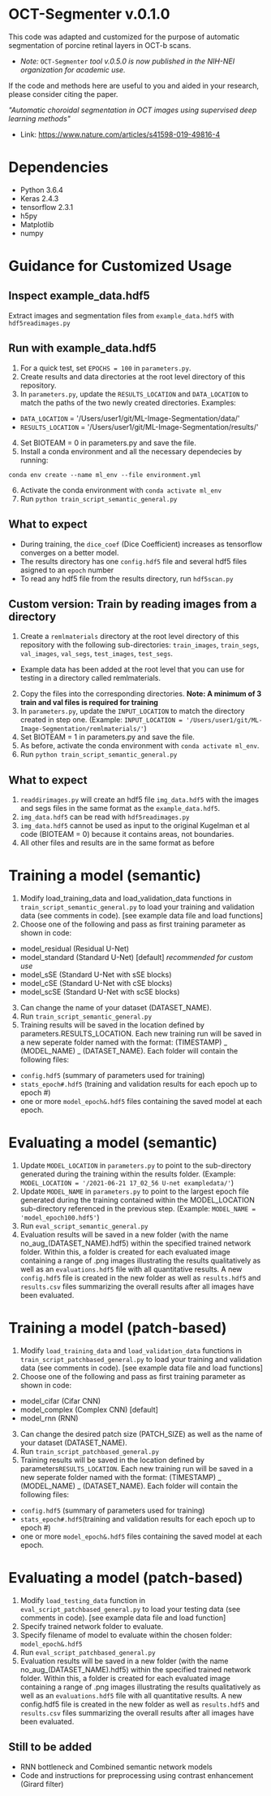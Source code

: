 # OCT-Segmenter v.0.1.0
This code was adapted and customized for the purpose of automatic segmentation of porcine retinal layers in OCT-b scans. 

- *Note:* `OCT-Segmenter` *tool v.0.5.0 is now published in the NIH-NEI organization for academic use.*

If the code and methods here are useful to you and aided in your research, please consider citing the paper.

*"Automatic choroidal segmentation in OCT images using supervised deep learning methods"*

- Link: https://www.nature.com/articles/s41598-019-49816-4

# Dependencies
- Python 3.6.4
- Keras 2.4.3
- tensorflow 2.3.1
- h5py
- Matplotlib
- numpy

# Guidance for Customized Usage
## Inspect example_data.hdf5
Extract images and segmentation files from `example_data.hdf5` with `hdf5readimages.py`

## Run with example_data.hdf5
1. For a quick test, set `EPOCHS = 100` in `parameters.py`.
2. Create results and data directories at the root level directory of this repository.
3. In `parameters.py`, update the `RESULTS_LOCATION` and `DATA_LOCATION` to match the paths of the two newly created directories. Examples:
  - `DATA_LOCATION` = '/Users/user1/git/ML-Image-Segmentation/data/'
  - `RESULTS_LOCATION` = '/Users/user1/git/ML-Image-Segmentation/results/'
4. Set BIOTEAM = 0 in parameters.py and save the file.
5. Install a conda environment and all the necessary dependecies by running:

`conda env create --name ml_env --file environment.yml`

6. Activate the conda environment with `conda activate ml_env`
7. Run `python train_script_semantic_general.py`

## What to expect
- During training, the `dice_coef` (Dice Coefficient) increases as tensorflow converges on a better model.
- The results directory has one `config.hdf5` file and several hdf5 files asigned to an `epoch` number
- To read any hdf5 file from the results directory, run `hdf5scan.py`

## Custom version: Train by reading images from a directory
1. Create a `remlmaterials` directory at the root level directory of this repository with the following sub-directories: `train_images`, `train_segs`, `val_images`, `val_segs`, `test_images`, `test_segs`.
  - Example data has been added at the root level that you can use for testing in a directory called remlmaterials.
2. Copy the files into the corresponding directories. **Note: A minimum of 3 train and val files is required for training**
3. In `parameters.py`, update the `INPUT_LOCATION` to match the directory created in step one. 
(Example: `INPUT_LOCATION = '/Users/user1/git/ML-Image-Segmentation/remlmaterials/'`)
4. Set BIOTEAM = 1 in parameters.py and save the file.
5. As before, activate the conda environment with `conda activate ml_env`.
6. Run `python train_script_semantic_general.py`

## What to expect
1. `readdirimages.py` will create an hdf5 file `img_data.hdf5` with the images and segs files in the same format as the `example_data.hdf5`.
2. `img_data.hdf5` can be read with `hdf5readimages.py`
3. `img_data.hdf5` cannot be used as input to the original Kugelman et al code (BIOTEAM = 0) because it contains areas, not boundaries.
4. All other files and results are in the same format as before

# Training a model (semantic)
1. Modify load_training_data and load_validation_data functions in `train_script_semantic_general.py` to load your training and validation data (see comments in code). [see example data file and load functions]
2. Choose one of the following and pass as first training parameter as shown in code:
  - model_residual (Residual U-Net)
  - model_standard (Standard U-Net) [default] *recommended for custom use*
  - model_sSE (Standard U-Net with sSE blocks)
  - model_cSE (Standard U-Net with cSE blocks)
  - model_scSE (Standard U-Net with scSE blocks)
3. Can change the name of your dataset (DATASET_NAME).
4. Run `train_script_semantic_general.py`
5. Training results will be saved in the location defined by parameters.RESULTS_LOCATION. Each new training run will be saved in a new seperate folder named with the format: (TIMESTAMP) _ (MODEL_NAME) _ (DATASET_NAME). Each folder will contain the following files:
  - `config.hdf5` (summary of parameters used for training)
  - `stats_epoch#.hdf5` (training and validation results for each epoch up to epoch #)
  - one or more `model_epoch&.hdf5` files containing the saved model at each epoch. 
 
# Evaluating a model (semantic)
1. Update `MODEL_LOCATION` in `parameters.py` to point to the sub-directory generated during the training within the results folder. 
(Example: `MODEL_LOCATION = '/2021-06-21 17_02_56 U-net exampledata/'`)
2. Update `MODEL_NAME` in `parameters.py` to point to the largest epoch file generated during the training contained within the MODEL_LOCATION sub-directory referenced in the previous step. (Example: `MODEL_NAME = 'model_epoch100.hdf5'`)
3. Run `eval_script_semantic_general.py`
4. Evaluation results will be saved in a new folder (with the name no_aug_(DATASET_NAME).hdf5) within the specified trained network folder. Within this, a folder is created for each evaluated image containing a range of .png images illustrating the results qualitatively as well as an `evaluations.hdf5` file with all quantitative results. A new `config.hdf5` file is created in the new folder as well as `results.hdf5` and `results.csv` files summarizing the overall results after all images have been evaluated.

# Training a model (patch-based)
1. Modify `load_training_data` and `load_validation_data` functions in `train_script_patchbased_general.py` to load your training and validation data (see comments in code). [see example data file and load functions]
2. Choose one of the following and pass as first training parameter as shown in code:
  - model_cifar (Cifar CNN)
  - model_complex (Complex CNN) [default]
  - model_rnn (RNN)
3. Can change the desired patch size (PATCH_SIZE) as well as the name of your dataset (DATASET_NAME).
4. Run `train_script_patchbased_general.py`
5. Training results will be saved in the location defined by parameters`RESULTS_LOCATION`. Each new training run will be saved in a new seperate folder named with the format: (TIMESTAMP) _ (MODEL_NAME) _ (DATASET_NAME). Each folder will contain the following files:
  - `config.hdf5` (summary of parameters used for training)
  - `stats_epoch#.hdf5`(training and validation results for each epoch up to epoch #)
  - one or more `model_epoch&.hdf5` files containing the saved model at each epoch. 

# Evaluating a model (patch-based)
1. Modify `load_testing_data` function in `eval_script_patchbased_general.py` to load your testing data (see comments in code). [see example data file and load function]
2. Specify trained network folder to evaluate.
3. Specify filename of model to evaluate within the chosen folder: `model_epoch&.hdf5`
4. Run `eval_script_patchbased_general.py`
5. Evaluation results will be saved in a new folder (with the name no_aug_(DATASET_NAME).hdf5) within the specified trained network folder. Within this, a folder is created for each evaluated image containing a range of .png images illustrating the results qualitatively as well as an `evaluations.hdf5` file with all quantitative results. A new config.hdf5 file is created in the new folder as well as `results.hdf5` and `results.csv` files summarizing the overall results after all images have been evaluated.

## Still to be added
- RNN bottleneck and Combined semantic network models
- Code and instructions for preprocessing using contrast enhancement (Girard filter)
